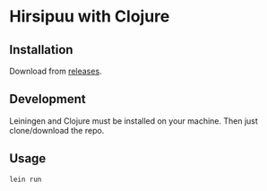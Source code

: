 # Hirsipuu with Clojure

## Installation

Download from [releases](https://github.com/JaniAnttonen/hirstree/releases).

## Development

Leiningen and Clojure must be installed on your machine. Then just clone/download the repo.

## Usage
```bash
lein run
```
